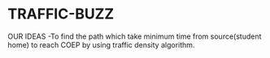 # TRAFFIC-BUZZ
OUR IDEAS -To  find the  path which take minimum time from source(student home) to reach COEP  by  using traffic density algorithm.
